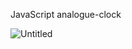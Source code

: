 JavaScript analogue-clock

![Untitled](https://github.com/HamidEidy/Analogue-clock/assets/148962898/7f138771-8ac1-4b41-8015-2f8645e33e1b)
